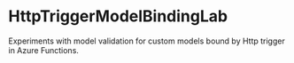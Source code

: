 # HttpTriggerModelBindingLab
Experiments with model validation for custom models bound by Http trigger in Azure Functions.
